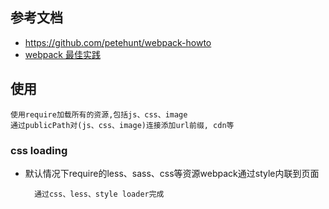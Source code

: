 
## 参考文档 

* https://github.com/petehunt/webpack-howto
* [webpack 最佳实践](http://qiutc.me/post/webpack-best-practice-%E6%9C%80%E4%BD%B3%E5%AE%9E%E8%B7%B5-%E9%83%A8%E7%BD%B2%E7%94%9F%E4%BA%A7.html)

## 使用 

    使用require加载所有的资源,包括js、css、image
    通过publicPath对(js、css、image)连接添加url前缀, cdn等

### css loading

* 默认情况下require的less、sass、css等资源webpack通过style内联到页面

        通过css、less、style loader完成
        

